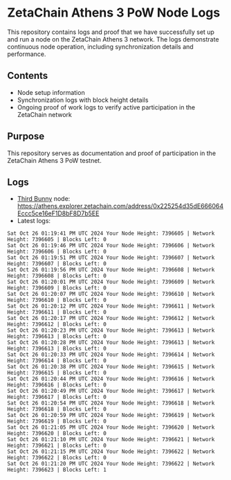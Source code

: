 # ZetaChain Athens 3 PoW Node Logs
This repository contains logs and proof that we have successfully set up and run a node on the ZetaChain Athens 3 network. The logs demonstrate continuous node operation, including synchronization details and performance.

## Contents
- Node setup information
- Synchronization logs with block height details
- Ongoing proof of work logs to verify active participation in the ZetaChain network

## Purpose
This repository serves as documentation and proof of participation in the ZetaChain Athens 3 PoW testnet.

## Logs

- [Third Bunny](https://thirdbunny.xyz/) node: https://athens.explorer.zetachain.com/address/0x225254d35dE666064Eccc5ce16eF1D8bF8D7b5EE
- Latest logs:
```
Sat Oct 26 01:19:41 PM UTC 2024 Your Node Height: 7396605 | Network Height: 7396605 | Blocks Left: 0
Sat Oct 26 01:19:46 PM UTC 2024 Your Node Height: 7396606 | Network Height: 7396606 | Blocks Left: 0
Sat Oct 26 01:19:51 PM UTC 2024 Your Node Height: 7396607 | Network Height: 7396607 | Blocks Left: 0
Sat Oct 26 01:19:56 PM UTC 2024 Your Node Height: 7396608 | Network Height: 7396608 | Blocks Left: 0
Sat Oct 26 01:20:01 PM UTC 2024 Your Node Height: 7396609 | Network Height: 7396609 | Blocks Left: 0
Sat Oct 26 01:20:07 PM UTC 2024 Your Node Height: 7396610 | Network Height: 7396610 | Blocks Left: 0
Sat Oct 26 01:20:12 PM UTC 2024 Your Node Height: 7396611 | Network Height: 7396611 | Blocks Left: 0
Sat Oct 26 01:20:17 PM UTC 2024 Your Node Height: 7396612 | Network Height: 7396612 | Blocks Left: 0
Sat Oct 26 01:20:23 PM UTC 2024 Your Node Height: 7396613 | Network Height: 7396613 | Blocks Left: 0
Sat Oct 26 01:20:28 PM UTC 2024 Your Node Height: 7396613 | Network Height: 7396613 | Blocks Left: 0
Sat Oct 26 01:20:33 PM UTC 2024 Your Node Height: 7396614 | Network Height: 7396614 | Blocks Left: 0
Sat Oct 26 01:20:38 PM UTC 2024 Your Node Height: 7396615 | Network Height: 7396615 | Blocks Left: 0
Sat Oct 26 01:20:44 PM UTC 2024 Your Node Height: 7396616 | Network Height: 7396616 | Blocks Left: 0
Sat Oct 26 01:20:49 PM UTC 2024 Your Node Height: 7396617 | Network Height: 7396617 | Blocks Left: 0
Sat Oct 26 01:20:54 PM UTC 2024 Your Node Height: 7396618 | Network Height: 7396618 | Blocks Left: 0
Sat Oct 26 01:20:59 PM UTC 2024 Your Node Height: 7396619 | Network Height: 7396619 | Blocks Left: 0
Sat Oct 26 01:21:05 PM UTC 2024 Your Node Height: 7396620 | Network Height: 7396620 | Blocks Left: 0
Sat Oct 26 01:21:10 PM UTC 2024 Your Node Height: 7396621 | Network Height: 7396621 | Blocks Left: 0
Sat Oct 26 01:21:15 PM UTC 2024 Your Node Height: 7396622 | Network Height: 7396622 | Blocks Left: 0
Sat Oct 26 01:21:20 PM UTC 2024 Your Node Height: 7396622 | Network Height: 7396623 | Blocks Left: 1
```
